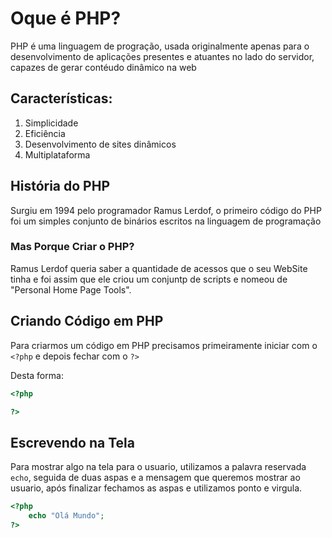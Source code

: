 # Oque é PHP?

PHP é uma linguagem de progração, usada originalmente apenas para o desenvolvimento de aplicações presentes e atuantes no lado do servidor, capazes de gerar contéudo dinâmico na web

## Características:

1. Simplicidade
2. Eficiência
3. Desenvolvimento de sites dinâmicos
4. Multiplataforma

## História do PHP

Surgiu em 1994 pelo programador Ramus Lerdof, o primeiro código do PHP foi um simples conjunto de binários escritos na linguagem de programação

### Mas Porque Criar o PHP?

Ramus Lerdof queria saber a quantidade de acessos que o seu WebSite tinha e foi assim que ele criou um conjuntp de scripts e nomeou de "Personal Home Page Tools".

## Criando Código em PHP

Para criarmos um código em PHP precisamos primeiramente iniciar com o ``<?php`` e depois fechar com o ``?>``

Desta forma:

```php
<?php

?>
```

## Escrevendo na Tela

Para mostrar algo na tela para o usuario, utilizamos a palavra reservada ``echo``, seguida de duas aspas e a mensagem que queremos mostrar ao usuario, após finalizar fechamos as aspas e utilizamos ponto e virgula.

```php
<?php
    echo "Olá Mundo";
?>
```